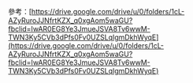 
參考：[https://drive.google.com/drive/u/0/folders/1cL-AZyRuroJJNfrtKZX_q0xgAom5waGU?fbclid=IwAR0EG8Ye3JmueJSVA8Tv6wwM-TWN3Ky5CVb3dPfs0Fv0UZSLqIgmDkhWyqE](https://drive.google.com/drive/u/0/folders/1cL-AZyRuroJJNfrtKZX_q0xgAom5waGU?fbclid=IwAR0EG8Ye3JmueJSVA8Tv6wwM-TWN3Ky5CVb3dPfs0Fv0UZSLqIgmDkhWyqE)
